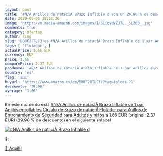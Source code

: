 ```yaml
---
layout: post
title: '#N/A Anillos de nataciÃ Brazo Inflable d con un 29.96 % de descuento'
date: 2020-09-06 18:02:26
image: 'https://m.media-amazon.com/images/I/31iqvdVZJ7L._SL200_.jpg'
comments: true
category: ofertas
author: ring
slug: 'B08F28TLC3-es #N/A Anillos de nataciÃ Brazo Inflable de 1 par Anillos...'
tags: [ 'flotador', ]
actualPrice: 1.66 EUR
currency: EUR
price: 1.66
comparePrice: 2.37 EUR
prodname: '#N/A Anillos de nataciÃ Brazo Inflable de 1 par Anillos enrollables Círculo de Brazo de nataciÃ Flotador para Anillos de Entrenamiento de Seguridad para Adultos y niños'
country: 'es'
flag: '🇪🇸'
buyurl: 'https://www.amazon.es/dp/B08F28TLC3/?tag=tolees-21'
descuento: '29.96'
average: '1.66'
---
```


En este momento está [#N/A Anillos de nataciÃ Brazo Inflable de 1 par Anillos enrollables Círculo de Brazo de nataciÃ Flotador para Anillos de Entrenamiento de Seguridad para Adultos y niños](https://www.amazon.es/dp/B08F28TLC3/?tag=tolees-21) a 1.66 EUR (original: 2.37 EUR) (29.96 %  de descuento) en el siguiente enlace!

[![#N/A Anillos de nataciÃ Brazo Inflable d](https://m.media-amazon.com/images/I/31iqvdVZJ7L._SL200_.jpg)](https://www.amazon.es/dp/B08F28TLC3/?tag=tolees-21)

🔎:


[🛒 Aquí!!!](https://www.amazon.es/dp/B08F28TLC3/?tag=tolees-21)
